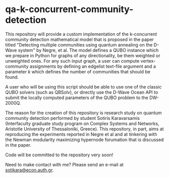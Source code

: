 # qa-k-concurrent-community-detection
This repository will provide a custom implementation of the k-concurrent community detection mathematical model that is proposed in the paper titled "Detecting multiple communities using quantum annealing on the D-Wave system" by Negre, et al. The model defines a QUBO instance which we prepare in Python for graphs of any directionality, be them weighted or unweighted ones. For any such input graph, a user can compute vertex-community assignments by defining an edgelist text-file argument and a parameter $k$ which defines the number of communities that should be found.

A user who will be using this script should be able to use one of the classic QUBO solvers (such as QBSolv), or directly use the D-Wave Ocean API to submit the locally computed parameters of the QUBO problem to the DW-2000Q.

The reason for the creation of this repository is research study on quantum community detection performed by student Sotiris Karavarsamis (Interfaculty graduate study program on Complex Systems and Networks, Aristotle University of Thessaloniki, Greece). This repository, in part, aims at reproducing the experiments reported in Negre et al and at tinkering with the Newman modularity maximizing hypernode forumation that is discussed in the paper.

Code will be committed to the repository very soon!

Need to make contact with me? Please send an e-mail at sotikara@econ.auth.gr.
